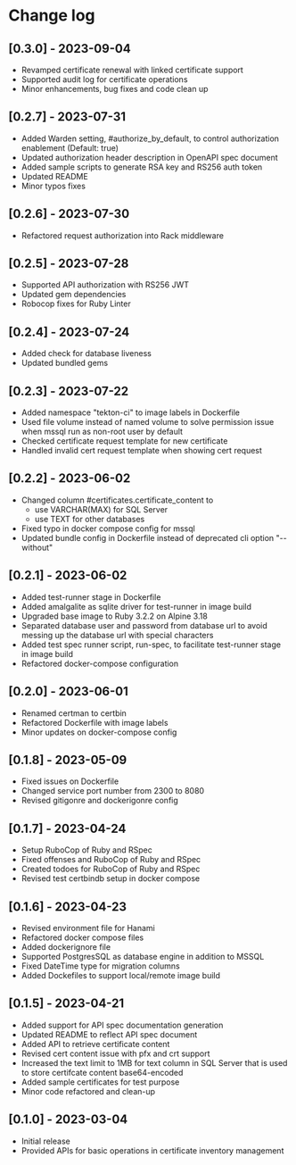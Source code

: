 # Change log

## [0.3.0] - 2023-09-04

  * Revamped certificate renewal with linked certificate support
  * Supported audit log for certificate operations
  * Minor enhancements, bug fixes and code clean up

## [0.2.7] - 2023-07-31

  * Added Warden setting, #authorize_by_default, to control authorization enablement (Default: true)
  * Updated authorization header description in OpenAPI spec document
  * Added sample scripts to generate RSA key and RS256 auth token
  * Updated README
  * Minor typos fixes

## [0.2.6] - 2023-07-30

  * Refactored request authorization into Rack middleware

## [0.2.5] - 2023-07-28

  * Supported API authorization with RS256 JWT
  * Updated gem dependencies
  * Robocop fixes for Ruby Linter

## [0.2.4] - 2023-07-24

  * Added check for database liveness
  * Updated bundled gems

## [0.2.3] - 2023-07-22

  * Added namespace "tekton-ci" to image labels in Dockerfile
  * Used file volume instead of named volume to solve permission issue when mssql run as non-root user by default
  * Checked certificate request template for new certificate
  * Handled invalid cert request template when showing cert request

## [0.2.2] - 2023-06-02

  * Changed column #certificates.certificate_content to
    * use VARCHAR(MAX) for SQL Server
    * use TEXT for other databases
  * Fixed typo in docker compose config for mssql
  * Updated bundle config in Dockerfile instead of deprecated cli option "--without"

## [0.2.1] - 2023-06-02

  * Added test-runner stage in Dockerfile
  * Added amalgalite as sqlite driver for test-runner in image build
  * Upgraded base image to Ruby 3.2.2 on Alpine 3.18
  * Separated database user and password from database url to avoid messing up the database url with special characters
  * Added test spec runner script, run-spec, to facilitate test-runner stage in image build
  * Refactored docker-compose configuration
  
## [0.2.0] - 2023-06-01

  * Renamed certman to certbin
  * Refactored Dockerfile with image labels
  * Minor updates on docker-compose config

## [0.1.8] - 2023-05-09

  * Fixed issues on Dockerfile
  * Changed service port number from 2300 to 8080
  * Revised gitigonre and dockerigonre config

## [0.1.7] - 2023-04-24

  * Setup RuboCop of Ruby and RSpec
  * Fixed offenses and RuboCop of Ruby and RSpec
  * Created todoes for RuboCop of Ruby and RSpec
  * Revised test certbindb setup in docker compose

## [0.1.6] - 2023-04-23

  * Revised environment file for Hanami
  * Refactored docker compose files
  * Added dockerignore file
  * Supported PostgresSQL as database engine in addition to MSSQL
  * Fixed DateTime type for migration columns
  * Added Dockefiles to support local/remote image build

## [0.1.5] - 2023-04-21

  * Added support for API spec documentation generation
  * Updated README to reflect API spec document
  * Added API to retrieve certificate content
  * Revised cert content issue with pfx and crt support
  * Increased the text limit to 1MB for text column in SQL Server that is used to store certifcate content base64-encoded
  * Added sample certificates for test purpose
  * Minor code refactored and clean-up

## [0.1.0] - 2023-03-04

  * Initial release
  * Provided APIs for basic operations in certificate inventory management
